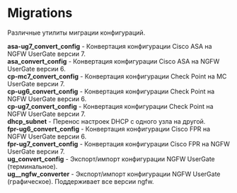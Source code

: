 # Migrations
Различные утилиты миграции конфигураций.

<b>asa-ug7_convert_config</b> - Конвертация конфигурации Cisco ASA на NGFW UserGate версии 7.<br>
<b>asa_convert_config</b> - Конвертация конфигурации Cisco ASA на NGFW UserGate версии 6.<br>
<b>cp-mc7_convert_config</b> - Конвертация конфигурации Check Point на MC UserGate версии 7.<br>
<b>cp-ug6_convert_config</b> - Конвертация конфигурации Check Point на NGFW UserGate версии 6.<br>
<b>cp-ug7_convert_config</b> - Конвертация конфигурации Check Point на NGFW UserGate версии 7.<br>
<b>dhcp_subnet</b> - Перенос настроек DHCP с одного узла на другой.<br>
<b>fpr-ug6_convert_config</b> - Конвертация конфигурации Cisco FPR на NGFW UserGate версии 6.<br>
<b>fpr-ug7_convert_config</b> - Конвертация конфигурации Cisco FPR на NGFW UserGate версии 7.<br>
<b>ug_convert_config</b> - Экспорт/импорт конфигурации NGFW UserGate (терминальное).<br>
<b>ug__ngfw_converter</b> - Экспорт/импорт конфигурации NGFW UserGate (графическое). Поддерживает все версии ngfw.<br>
